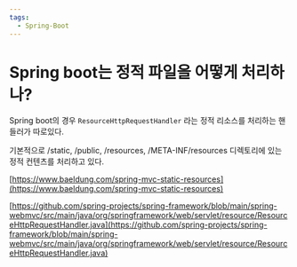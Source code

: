 ```yaml
---
tags:
  - Spring-Boot
---
```

# Spring boot는 정적 파일을 어떻게 처리하나?

Spring boot의 경우 `ResourceHttpRequestHandler` 라는 정적 리소스를 처리하는 핸들러가 따로있다.

기본적으로 /static, /public, /resources,  /META-INF/resources 디렉토리에 있는 정적 컨텐츠를 처리하고 있다.

[https://www.baeldung.com/spring-mvc-static-resources](https://www.baeldung.com/spring-mvc-static-resources)

[https://github.com/spring-projects/spring-framework/blob/main/spring-webmvc/src/main/java/org/springframework/web/servlet/resource/ResourceHttpRequestHandler.java](https://github.com/spring-projects/spring-framework/blob/main/spring-webmvc/src/main/java/org/springframework/web/servlet/resource/ResourceHttpRequestHandler.java)